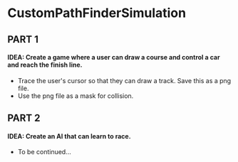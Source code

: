 # CustomPathFinderSimulation
## PART 1


#### IDEA: Create a game where a user can draw a course and control a car and reach the finish line.


+ Trace the user's cursor so that they can draw a track. Save this as a png file.
+ Use the png file as a mask for collision.


## PART 2


#### IDEA: Create an AI that can learn to race.


+ To be continued...
